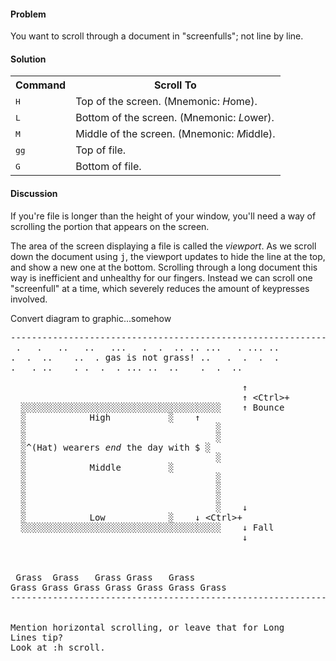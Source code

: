 <h4>Problem</h4>

You want to scroll through a document in "screenfulls"; not line by line.

<h4>Solution</h4>

<table>
  <tr><th>Command</th>    <th>Scroll To</th></tr>
  <tr><td><tt>H</tt></td> <td>Top of the screen. (Mnemonic:
<i>H</i>ome).</td></tr>
  <tr><td><tt>L</tt></td> <td>Bottom of the screen. (Mnemonic:
<i>L</i>ower).</td></tr>
  <tr><td><tt>M</tt></td> <td>Middle of the screen. (Mnemonic:
<i>M</i>iddle).</td></tr>
  <tr><td><tt>gg</tt></td> <td>Top of file.</td></tr>
  <tr><td><tt>G</tt></td>  <td>Bottom of file.</td></tr>
</table>

<h4>Discussion</h4>

If you're file is longer than the height of your window, you'll need a way of
scrolling the portion that appears on the screen.

The area of the screen displaying a file is called the <i>viewport</i>. As we
scroll down the document using <tt>j</tt>, the viewport updates to hide the line at
the top, and show a new one at the bottom. Scrolling through a long document
this way is inefficient and unhealthy for our fingers. Instead we can scroll
one "screenfull" at a time, which severely reduces the amount of keypresses
involved.

<span class="todo">Convert diagram to graphic...somehow</span>
<pre>
-------------------------------------------------------------
 .   .   ..   ..   ...   .  .  .. .. ...   . ... ..
.  .  ..    ..  . <tt>g</tt>as is not <tt>g</tt>rass! ..   .  .  .  .
.   . ..    . .  .  . ... ..  ..    .  .  ..
                        
                                            ↑
                                            ↑ <tt>&lt;Ctrl&gt;+</tt>  
  ░░░░░░░░░░░░░░░░░░░░░░░░░░░░░░░░░░░░░░    ↑ <tt>B</tt>ounce
  ░            <tt>H</tt>igh           ░    ↑
  ░                                    ░       
  ░                                    ░       
  ░^(Hat) wearers <i>end</i> the day with $ ░       
  ░                                    ░       
  ░            <tt>M</tt>iddle         ░       
  ░                                    ░       
  ░                                    ░                 
  ░                                    ░               
  ░                                    ░    ↓     
  ░            <tt>L</tt>ow            ░    ↓ <tt>&lt;Ctrl&gt;+</tt>   
  ░░░░░░░░░░░░░░░░░░░░░░░░░░░░░░░░░░░░░░    ↓ <tt>F</tt>all 
                                            ↓     
                                 
                              
                              
 <tt>G</tt>rass  <tt>G</tt>rass   <tt>G</tt>rass <tt>G</tt>rass   <tt>G</tt>rass        
<tt>G</tt>rass <tt>G</tt>rass <tt>G</tt>rass <tt>G</tt>rass <tt>G</tt>rass <tt>G</tt>rass <tt>G</tt>rass   
-------------------------------------------------------------
</table>

<span class="todo">Mention horizontal scrolling, or leave that for Long
Lines tip?</span>
<span class="todo">Look at <tt>:h scroll</span>.</tt>
